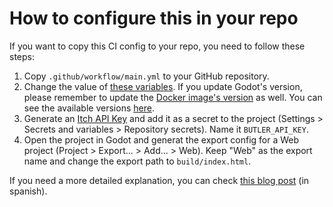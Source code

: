 # How to configure this in your repo

If you want to copy this CI config to your repo, you need to follow these steps:

1. Copy `.github/workflow/main.yml` to your GitHub repository.
2. Change the value of [these variables](https://github.com/antimundo/rat-and-furrius/blob/main/.github/workflows/main.yml#L5-L8). If you update Godot's version, please remember to update the [Docker image's version](https://github.com/antimundo/rat-and-furrius/blob/main/.github/workflows/main.yml#L15) as well. You can see the available versions [here](https://hub.docker.com/r/barichello/godot-ci/tags).
3. Generate an [Itch API Key](https://itch.io/user/settings/api-keys) and add it as a secret to the project (Settings > Secrets and variables > Repository secrets). Name it `BUTLER_API_KEY`.
4. Open the project in Godot and generat the export config for a Web project (Project > Export... > Add... > Web). Keep "Web" as the export name and change the export path to `build/index.html`.

If you need a more detailed explanation, you can check [this blog post](https://blog.jnepo.dev/posts/ci-config-para-jams.html) (in spanish).

